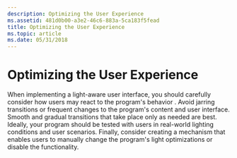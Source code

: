 ```yaml
---
description: Optimizing the User Experience
ms.assetid: 481d0b00-a3e2-46c6-883a-5ca183f5fead
title: Optimizing the User Experience
ms.topic: article
ms.date: 05/31/2018
---
```


# Optimizing the User Experience

When implementing a light-aware user interface, you should carefully consider how users may react to the program's behavior . Avoid jarring transitions or frequent changes to the program's content and user interface. Smooth and gradual transitions that take place only as needed are best. Ideally, your program should be tested with users in real-world lighting conditions and user scenarios. Finally, consider creating a mechanism that enables users to manually change the program's light optimizations or disable the functionality.

 

 



